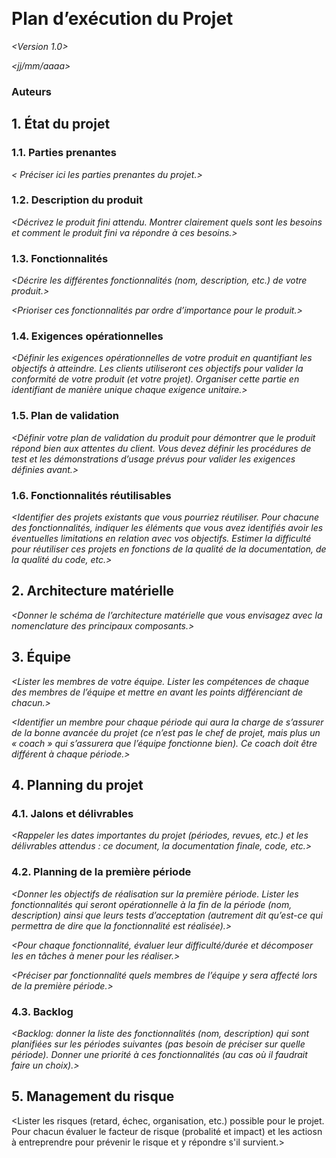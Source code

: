  *<Nom du groupe et logo>*

# Plan d’exécution du Projet

*<Version 1.0>*

*<jj/mm/aaaa>*

### Auteurs

*<Liste des auteurs>*

## 1. État du projet

### 1.1. Parties prenantes

*< Préciser ici les parties prenantes du projet.>*

### 1.2. Description du produit

*<Décrivez le produit fini attendu. Montrer clairement quels sont les besoins et comment le produit fini va répondre à ces besoins.>*

### 1.3. Fonctionnalités

*<Décrire les différentes fonctionnalités (nom, description, etc.) de votre produit.>*

*<Prioriser ces fonctionnalités par ordre d’importance pour le produit.>*

### 1.4. Exigences opérationnelles

*<Définir les exigences opérationnelles de votre produit en quantifiant les objectifs à atteindre. Les clients utiliseront ces objectifs pour valider la conformité de votre produit (et votre projet). Organiser cette partie en identifiant de manière unique chaque exigence unitaire.>*

### 1.5. Plan de validation

*<Définir votre plan de validation du produit pour démontrer que le produit répond bien aux attentes du client. Vous devez définir les procédures de test et les démonstrations d’usage prévus pour valider les exigences définies avant.>*

### 1.6. Fonctionnalités réutilisables

*<Identifier des projets existants que vous pourriez réutiliser. Pour chacune des fonctionnalités, indiquer les éléments que vous avez identifiés avoir les éventuelles limitations en relation avec vos objectifs. Estimer la difficulté pour réutiliser ces projets en fonctions de la qualité de la documentation, de la qualité du code, etc.>*

## 2. Architecture matérielle

*<Donner le schéma de l’architecture matérielle que vous envisagez avec la nomenclature des principaux composants.>*

## 3. Équipe

*<Lister les membres de votre équipe. Lister les compétences de chaque des membres de l’équipe et mettre en avant les points différenciant de chacun.>*

*<Identifier un membre pour chaque période qui aura la charge de s’assurer de la bonne avancée du projet (ce n’est pas le chef de projet, mais plus un « coach » qui s’assurera que l’équipe fonctionne bien). Ce coach doit être différent à chaque période.>*

## 4. Planning du projet

### 4.1. Jalons et délivrables

*<Rappeler les dates importantes du projet (périodes, revues, etc.) et les délivrables attendus : ce document, la documentation finale, code, etc.>*

### 4.2. Planning de la première période

*<Donner les objectifs de réalisation sur la première période. Lister les fonctionnalités qui seront opérationnelle à la fin de la période (nom, description) ainsi que leurs tests d’acceptation (autrement dit qu’est-ce qui permettra de dire que la fonctionnalité est réalisée).>*

*<Pour chaque fonctionnalité, évaluer leur difficulté/durée et décomposer les en tâches à mener pour les réaliser.>*

*<Préciser par fonctionnalité quels membres de l’équipe y sera affecté lors de la première période.>*

### 4.3. Backlog

*<Backlog: donner la liste des fonctionnalités (nom, description) qui sont planifiées sur les périodes suivantes (pas besoin de préciser sur quelle période). Donner une priorité à ces fonctionnalités (au cas où il faudrait faire un choix).>*

## 5. Management du risque

<Lister les risques (retard, échec, organisation, etc.) possible pour le projet. Pour chacun évaluer le facteur de risque (probalité et impact) et les actiosn à entreprendre pour prévenir le risque et y répondre s'il survient.>

 

 